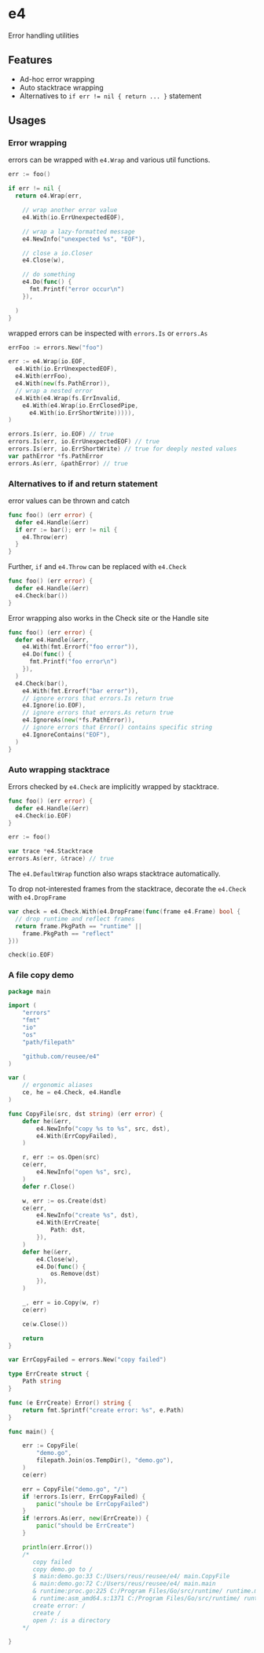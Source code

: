 # e4
Error handling utilities

## Features

* Ad-hoc error wrapping
* Auto stacktrace wrapping
* Alternatives to `if err != nil { return ... }` statement

## Usages

### Error wrapping

errors can be wrapped with `e4.Wrap` and various util functions.

```go
err := foo()

if err != nil {
  return e4.Wrap(err,

    // wrap another error value
    e4.With(io.ErrUnexpectedEOF),

    // wrap a lazy-formatted message
    e4.NewInfo("unexpected %s", "EOF"),

    // close a io.Closer
    e4.Close(w),

    // do something
    e4.Do(func() {
      fmt.Printf("error occur\n")
    }),

  )
}
```

wrapped errors can be inspected with `errors.Is` or `errors.As`

```go
errFoo := errors.New("foo")

err := e4.Wrap(io.EOF,
  e4.With(io.ErrUnexpectedEOF),
  e4.With(errFoo),
  e4.With(new(fs.PathError)),
  // wrap a nested error
  e4.With(e4.Wrap(fs.ErrInvalid,
    e4.With(e4.Wrap(io.ErrClosedPipe,
      e4.With(io.ErrShortWrite))))),
)

errors.Is(err, io.EOF) // true
errors.Is(err, io.ErrUnexpectedEOF) // true
errors.Is(err, io.ErrShortWrite) // true for deeply nested values
var pathError *fs.PathError
errors.As(err, &pathError) // true
```

### Alternatives to if and return statement 

error values can be thrown and catch

```go
func foo() (err error) {
  defer e4.Handle(&err)
  if err := bar(); err != nil {
    e4.Throw(err)
  }
}
```

Further, `if` and `e4.Throw` can be replaced with `e4.Check`

```go
func foo() (err error) {
  defer e4.Handle(&err)
  e4.Check(bar())
}
```

Error wrapping also works in the Check site or the Handle site

```go
func foo() (err error) {
  defer e4.Handle(&err,
    e4.With(fmt.Errorf("foo error")),
    e4.Do(func() {
      fmt.Printf("foo error\n")
    }),
  )
  e4.Check(bar(),
    e4.With(fmt.Errorf("bar error")),
    // ignore errors that errors.Is return true
    e4.Ignore(io.EOF),
    // ignore errors that errors.As return true
    e4.IgnoreAs(new(*fs.PathError)),
    // ignore errors that Error() contains specific string
    e4.IgnoreContains("EOF"),
  )
}
```

### Auto wrapping stacktrace

Errors checked by `e4.Check` are implicitly wrapped by stacktrace.

```go
func foo() (err error) {
  defer e4.Handle(&err)
  e4.Check(io.EOF)
}

err := foo()

var trace *e4.Stacktrace
errors.As(err, &trace) // true

```

The `e4.DefaultWrap` function also wraps stacktrace automatically.

To drop not-interested frames from the stacktrace, decorate the `e4.Check` with `e4.DropFrame`

```go
var check = e4.Check.With(e4.DropFrame(func(frame e4.Frame) bool {
  // drop runtime and reflect frames
  return frame.PkgPath == "runtime" || 
    frame.PkgPath == "reflect"
}))

check(io.EOF)
```

### A file copy demo

```go
package main

import (
	"errors"
	"fmt"
	"io"
	"os"
	"path/filepath"

	"github.com/reusee/e4"
)

var (
	// ergonomic aliases
	ce, he = e4.Check, e4.Handle
)

func CopyFile(src, dst string) (err error) {
	defer he(&err,
		e4.NewInfo("copy %s to %s", src, dst),
		e4.With(ErrCopyFailed),
	)

	r, err := os.Open(src)
	ce(err,
		e4.NewInfo("open %s", src),
	)
	defer r.Close()

	w, err := os.Create(dst)
	ce(err,
		e4.NewInfo("create %s", dst),
		e4.With(ErrCreate{
			Path: dst,
		}),
	)
	defer he(&err,
		e4.Close(w),
		e4.Do(func() {
			os.Remove(dst)
		}),
	)

	_, err = io.Copy(w, r)
	ce(err)

	ce(w.Close())

	return
}

var ErrCopyFailed = errors.New("copy failed")

type ErrCreate struct {
	Path string
}

func (e ErrCreate) Error() string {
	return fmt.Sprintf("create error: %s", e.Path)
}

func main() {

	err := CopyFile(
		"demo.go",
		filepath.Join(os.TempDir(), "demo.go"),
	)
	ce(err)

	err = CopyFile("demo.go", "/")
	if !errors.Is(err, ErrCopyFailed) {
		panic("shoule be ErrCopyFailed")
	}
	if !errors.As(err, new(ErrCreate)) {
		panic("should be ErrCreate")
	}

	println(err.Error())
	/*
	   copy failed
	   copy demo.go to /
	   $ main:demo.go:33 C:/Users/reus/reusee/e4/ main.CopyFile
	   & main:demo.go:72 C:/Users/reus/reusee/e4/ main.main
	   & runtime:proc.go:225 C:/Program Files/Go/src/runtime/ runtime.main
	   & runtime:asm_amd64.s:1371 C:/Program Files/Go/src/runtime/ runtime.goexit
	   create error: /
	   create /
	   open /: is a directory
	*/

}
```
